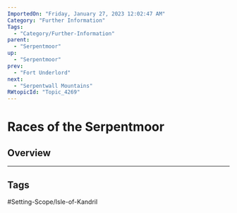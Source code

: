 ```yaml
---
ImportedOn: "Friday, January 27, 2023 12:02:47 AM"
Category: "Further Information"
Tags:
  - "Category/Further-Information"
parent:
  - "Serpentmoor"
up:
  - "Serpentmoor"
prev:
  - "Fort Underlord"
next:
  - "Serpentwall Mountains"
RWtopicId: "Topic_4269"
---
```

# Races of the Serpentmoor
## Overview

---
## Tags
#Setting-Scope/Isle-of-Kandril

